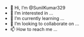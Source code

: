 - 👋 Hi, I’m @SunilKumar329
- 👀 I’m interested in ...
- 🌱 I’m currently learning ...
- 💞️ I’m looking to collaborate on ...
- 📫 How to reach me ...

<!---
SunilKumar329/SunilKumar329 is a ✨ special ✨ repository because its `README.md` (this file) appears on your GitHub profile.
You can click the Preview link to take a look at your changes.
--->
